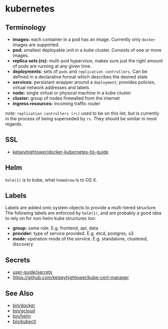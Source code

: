 # kubernetes

## Terminology
- __images:__ each container in a pod has an image. Currently only `docker`
  images are supported.
- __pod:__ smallest deployable unit in a kube cluster. Consists of one or more
  images.
- __replica sets (rs):__ multi-pod hypervisor, makes sure just the
  right amount of pods are running at any given time.
- __deployments:__ sets of `pods` and `replication controllers`. Can be defined
  in a declarative format which describes the desired state
- __services:__ persistant wrapper around a `deployment`; provides policies,
  virtual network addresses and labels
- __node:__ single virtual or physical machine in a kube cluster
- __cluster:__ group of nodes firewalled from the internet
- __ingress resources:__ incoming traffic router

_note:_ `replication controllers (rc)` used to be on this list, but is
currently in the process of being superseded by `rs`. They should be similar in
most regards.

## SSL
- [kelseyhightower/docker-kubernetes-tls-guide](https://github.com/kelseyhightower/docker-kubernetes-tls-guide)

## Helm
`helm(1)` is to kube, what `homebrew` is to OS X.

## Labels
Labels are added onto system objects to provide a multi-tiered structure. The
following labels are enforced by `helm(1)`, and are probably a good idea to
rely on for non-helm kube structures too:
- __group:__ same role. E.g. frontend, api, data
- __provider:__ type of service provided. E.g. etcd, postgres, s3
- __mode:__ operation mode of the service. E.g. standalone, clustered,
  discovery

## Secrets
- [user-guide/secrets](http://kubernetes.io/docs/user-guide/secrets)
- https://github.com/kelseyhightower/kube-cert-manager

## See Also
- [bin/docker](../bin/docker.md)
- [bin/gcloud](../bin/gcloud.md)
- [bin/helm](../bin/helm.md)
- [bin/kubectl](../bin/kubectl.md)
